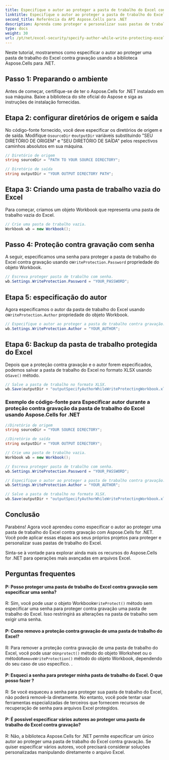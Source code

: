 ```yaml
---
title: Especifique o autor ao proteger a pasta de trabalho do Excel contra gravação
linktitle: Especifique o autor ao proteger a pasta de trabalho do Excel contra gravação
second_title: Referência da API Aspose.Cells para .NET
description: Aprenda como proteger e personalizar suas pastas de trabalho do Excel usando Aspose.Cells for .NET. Tutorial passo a passo em C#.
type: docs
weight: 30
url: /pt/net/excel-security/specify-author-while-write-protecting-excel-workbook/
---
```


Neste tutorial, mostraremos como especificar o autor ao proteger uma pasta de trabalho do Excel contra gravação usando a biblioteca Aspose.Cells para .NET.

## Passo 1: Preparando o ambiente

Antes de começar, certifique-se de ter o Aspose.Cells for .NET instalado em sua máquina. Baixe a biblioteca do site oficial do Aspose e siga as instruções de instalação fornecidas.

## Etapa 2: configurar diretórios de origem e saída

No código-fonte fornecido, você deve especificar os diretórios de origem e de saída. Modifique o`sourceDir` e`outputDir` variáveis substituindo "SEU DIRETÓRIO DE ORIGEM" e "SEU DIRETÓRIO DE SAÍDA" pelos respectivos caminhos absolutos em sua máquina.

```csharp
// Diretório de origem
string sourceDir = "PATH TO YOUR SOURCE DIRECTORY";

// Diretório de saída
string outputDir = "YOUR OUTPUT DIRECTORY PATH";
```

## Etapa 3: Criando uma pasta de trabalho vazia do Excel

Para começar, criamos um objeto Workbook que representa uma pasta de trabalho vazia do Excel.

```csharp
// Crie uma pasta de trabalho vazia.
Workbook wb = new Workbook();
```

## Passo 4: Proteção contra gravação com senha

 A seguir, especificamos uma senha para proteger a pasta de trabalho do Excel contra gravação usando o`WriteProtection.Password` propriedade do objeto Workbook.

```csharp
// Escreva proteger pasta de trabalho com senha.
wb.Settings.WriteProtection.Password = "YOUR_PASSWORD";
```

## Etapa 5: especificação do autor

 Agora especificamos o autor da pasta de trabalho do Excel usando o`WriteProtection.Author` propriedade do objeto Workbook.

```csharp
// Especifique o autor ao proteger a pasta de trabalho contra gravação.
wb.Settings.WriteProtection.Author = "YOUR_AUTHOR";
```

## Etapa 6: Backup da pasta de trabalho protegida do Excel

 Depois que a proteção contra gravação e o autor forem especificados, podemos salvar a pasta de trabalho do Excel no formato XLSX usando o`Save()` método.

```csharp
// Salve a pasta de trabalho no formato XLSX.
wb.Save(outputDir + "outputSpecifyAuthorWhileWriteProtectingWorkbook.xlsx");
```

### Exemplo de código-fonte para Especificar autor durante a proteção contra gravação da pasta de trabalho do Excel usando Aspose.Cells for .NET 
```csharp
//Diretório de origem
string sourceDir = "YOUR SOURCE DIRECTORY";

//Diretório de saída
string outputDir = "YOUR OUTPUT DIRECTORY";

// Crie uma pasta de trabalho vazia.
Workbook wb = new Workbook();

// Escreva proteger pasta de trabalho com senha.
wb.Settings.WriteProtection.Password = "YOUR_PASSWORD";

// Especifique o autor ao proteger a pasta de trabalho contra gravação.
wb.Settings.WriteProtection.Author = "YOUR_AUTHOR";

// Salve a pasta de trabalho no formato XLSX.
wb.Save(outputDir + "outputSpecifyAuthorWhileWriteProtectingWorkbook.xlsx");

```

## Conclusão

Parabéns! Agora você aprendeu como especificar o autor ao proteger uma pasta de trabalho do Excel contra gravação com Aspose.Cells for .NET. Você pode aplicar essas etapas aos seus próprios projetos para proteger e personalizar suas pastas de trabalho do Excel.

Sinta-se à vontade para explorar ainda mais os recursos do Aspose.Cells for .NET para operações mais avançadas em arquivos Excel.

## Perguntas frequentes

#### P: Posso proteger uma pasta de trabalho do Excel contra gravação sem especificar uma senha?

 R: Sim, você pode usar o objeto Workbook`WriteProtect()` método sem especificar uma senha para proteger contra gravação uma pasta de trabalho do Excel. Isso restringirá as alterações na pasta de trabalho sem exigir uma senha.

#### P: Como removo a proteção contra gravação de uma pasta de trabalho do Excel?

 R: Para remover a proteção contra gravação de uma pasta de trabalho do Excel, você pode usar o`Unprotect()` método do objeto Worksheet ou o método`RemoveWriteProtection()` método do objeto Workbook, dependendo do seu caso de uso específico. .

#### P: Esqueci a senha para proteger minha pasta de trabalho do Excel. O que posso fazer ?

R: Se você esqueceu a senha para proteger sua pasta de trabalho do Excel, não poderá removê-la diretamente. No entanto, você pode tentar usar ferramentas especializadas de terceiros que fornecem recursos de recuperação de senha para arquivos Excel protegidos.

#### P: É possível especificar vários autores ao proteger uma pasta de trabalho do Excel contra gravação?

R: Não, a biblioteca Aspose.Cells for .NET permite especificar um único autor ao proteger uma pasta de trabalho do Excel contra gravação. Se quiser especificar vários autores, você precisará considerar soluções personalizadas manipulando diretamente o arquivo Excel.